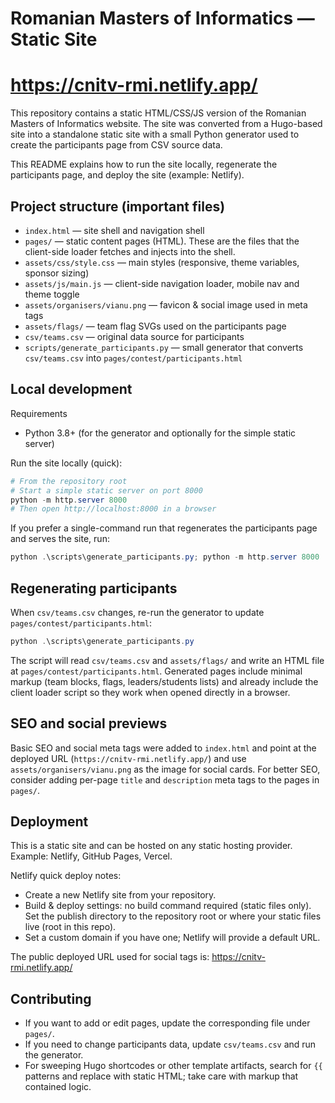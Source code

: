 
# Romanian Masters of Informatics — Static Site

# https://cnitv-rmi.netlify.app/

This repository contains a static HTML/CSS/JS version of the Romanian Masters of Informatics website. The site was converted from a Hugo-based site into a standalone static site with a small Python generator used to create the participants page from CSV source data.

This README explains how to run the site locally, regenerate the participants page, and deploy the site (example: Netlify).

## Project structure (important files)

- `index.html` — site shell and navigation shell
- `pages/` — static content pages (HTML). These are the files that the client-side loader fetches and injects into the shell.
- `assets/css/style.css` — main styles (responsive, theme variables, sponsor sizing)
- `assets/js/main.js` — client-side navigation loader, mobile nav and theme toggle
- `assets/organisers/vianu.png` — favicon & social image used in meta tags
- `assets/flags/` — team flag SVGs used on the participants page
- `csv/teams.csv` — original data source for participants
- `scripts/generate_participants.py` — small generator that converts `csv/teams.csv` into `pages/contest/participants.html`

## Local development

Requirements
- Python 3.8+ (for the generator and optionally for the simple static server)

Run the site locally (quick):

```powershell
# From the repository root
# Start a simple static server on port 8000
python -m http.server 8000
# Then open http://localhost:8000 in a browser
```

If you prefer a single-command run that regenerates the participants page and serves the site, run:

```powershell
python .\scripts\generate_participants.py; python -m http.server 8000
```

## Regenerating participants

When `csv/teams.csv` changes, re-run the generator to update `pages/contest/participants.html`:

```powershell
python .\scripts\generate_participants.py
```

The script will read `csv/teams.csv` and `assets/flags/` and write an HTML file at `pages/contest/participants.html`. Generated pages include minimal markup (team blocks, flags, leaders/students lists) and already include the client loader script so they work when opened directly in a browser.

## SEO and social previews

Basic SEO and social meta tags were added to `index.html` and point at the deployed URL (`https://cnitv-rmi.netlify.app/`) and use `assets/organisers/vianu.png` as the image for social cards. For better SEO, consider adding per-page `title` and `description` meta tags to the pages in `pages/`.

## Deployment

This is a static site and can be hosted on any static hosting provider. Example: Netlify, GitHub Pages, Vercel.

Netlify quick deploy notes:
- Create a new Netlify site from your repository.
- Build & deploy settings: no build command required (static files only). Set the publish directory to the repository root or where your static files live (root in this repo).
- Set a custom domain if you have one; Netlify will provide a default URL.

The public deployed URL used for social tags is: https://cnitv-rmi.netlify.app/

## Contributing

- If you want to add or edit pages, update the corresponding file under `pages/`.
- If you need to change participants data, update `csv/teams.csv` and run the generator.
- For sweeping Hugo shortcodes or other template artifacts, search for `{{` patterns and replace with static HTML; take care with markup that contained logic.
